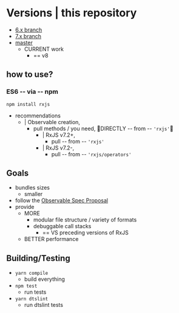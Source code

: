 # Versions | this repository

* [6.x branch](https://github.com/ReactiveX/rxjs/tree/6.x)
* [7.x branch](https://github.com/ReactiveX/rxjs/tree/7.x)
* [master](https://github.com/ReactiveX/rxjs/commits/master)
  * CURRENT work
    * == v8

## how to use?

### ES6 -- via -- npm

```shell
npm install rxjs
```

* recommendations
  * | Observable creation,
    * pull methods / you need, 👀DIRECTLY -- from -- `'rxjs'`👀
      * | RxJS v7.2+,
        * pull -- from -- `'rxjs'`
      * | RxJS v7.2-,
        * pull -- from -- `'rxjs/operators'`

## Goals

- bundles sizes
  - smaller
- follow the [Observable Spec Proposal](https://github.com/zenparsing/es-observable)
- provide
  - MORE
    - modular file structure / variety of formats
    - debuggable call stacks
      - == VS preceding versions of RxJS
  - BETTER performance

## Building/Testing

- `yarn compile`
  - build everything
- `npm test`
  - run tests
- `yarn dtslint`
  - run dtslint tests
